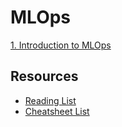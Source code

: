 # MLOps

[1. Introduction to MLOps](./docs/intro_to_mlops.md)

## Resources

- [Reading List](./docs/reading_list.md)
- [Cheatsheet List](./docs/cheatsheet_list.md)
